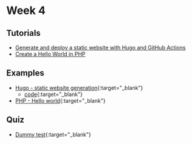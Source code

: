 # Week 4

## Tutorials

- [Generate and deploy a static website with Hugo and GitHub Actions ](/web-course/tutorials/generate-and-deploy-a-static-website-with-hugo-github-actions/)
- [Create a Hello World in PHP](/web-course/tutorials/create-an-hello-world-in-php/)

## Examples

- [Hugo - static website generation](https://heig-vd-web.github.io/hugo-example/){:target="_blank"}
	- [code](https://github.com/HEIG-VD-WEB/hugo-example){:target="_blank"}
- [PHP - Hello world](https://github.com/HEIG-VD-WEB/php-hello-world){:target="_blank"}

## Quiz

- [Dummy test](https://eval.iict-heig-vd.in/jam-sessions/clnmz0pcj002fl80p8xi2xnnv){:target="_blank"}
